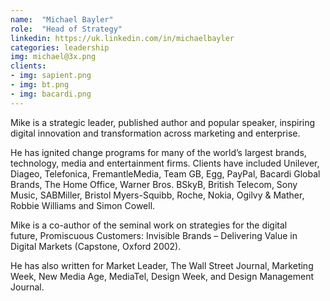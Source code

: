 ```yaml
---
name:  "Michael Bayler"
role:  "Head of Strategy"
linkedin: https://uk.linkedin.com/in/michaelbayler
categories: leadership
img: michael@3x.png
clients: 
- img: sapient.png
- img: bt.png
- img: bacardi.png
---
```

Mike is a strategic leader, published author and popular speaker, inspiring digital innovation and transformation across marketing and enterprise.

He has ignited change programs for many of the world’s largest brands, technology, media and entertainment firms. Clients have included Unilever, Diageo, Telefonica, FremantleMedia, Team GB, Egg, PayPal, Bacardi Global Brands, The Home Office, Warner Bros. BSkyB, British Telecom, Sony Music, SABMiller, Bristol Myers-Squibb, Roche, Nokia, Ogilvy & Mather, Robbie Williams and Simon Cowell.

Mike is a co-author of the seminal work on strategies for the digital future, Promiscuous Customers: Invisible Brands – Delivering Value in Digital Markets (Capstone, Oxford 2002).

He has also written for Market Leader, The Wall Street Journal, Marketing Week, New Media Age, MediaTel, Design Week, and Design Management Journal.
